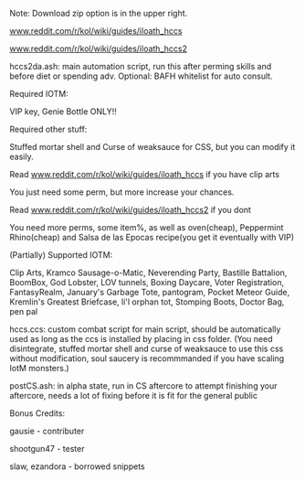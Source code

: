 Note: Download zip option is in the upper right.

www.reddit.com/r/kol/wiki/guides/iloath_hccs

www.reddit.com/r/kol/wiki/guides/iloath_hccs2

hccs2da.ash: main automation script, run this after perming skills and before diet or spending adv. Optional: BAFH whitelist for auto consult.

Required IOTM: 

VIP key, Genie Bottle ONLY!!

Required other stuff: 

Stuffed mortar shell and Curse of weaksauce for CSS, but you can modify it easily.

Read www.reddit.com/r/kol/wiki/guides/iloath_hccs if you have clip arts

You just need some perm, but more increase your chances.

Read www.reddit.com/r/kol/wiki/guides/iloath_hccs2 if you dont

You need more perms, some item%, as well as oven(cheap), Peppermint Rhino(cheap) and Salsa de las Epocas recipe(you get it eventually with VIP)

(Partially) Supported IOTM:

Clip Arts, Kramco Sausage-o-Matic, Neverending Party, Bastille Battalion, BoomBox, God Lobster, LOV tunnels, Boxing Daycare, Voter Registration, FantasyRealm, January's Garbage Tote, pantogram, Pocket Meteor Guide, Kremlin's Greatest Briefcase, li'l orphan tot, Stomping Boots, Doctor Bag, pen pal

hccs.ccs: custom combat script for main script, should be automatically used as long as the ccs is installed by placing in css folder.
(You need disintegrate, stuffed mortar shell and curse of weaksauce to use this css without modification, soul saucery is recommmanded if you have scaling IotM monsters.)

postCS.ash: in alpha state, run in CS aftercore to attempt finishing your aftercore, needs a lot of fixing before it is fit for the general public

Bonus Credits:

gausie - contributer

shootgun47 - tester

slaw, ezandora - borrowed snippets